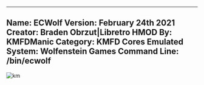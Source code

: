 -----------------------
Name: ECWolf
Version: February 24th 2021
Creator: Braden Obrzut|Libretro
HMOD By: KMFDManic
Category: KMFD Cores
Emulated System: Wolfenstein Games
Command Line: /bin/ecwolf
-----------------------
![km](https://i.imgur.com/o8352PW.png)
 